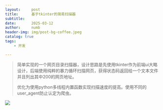 ```yaml
---
layout:     post
title:      基于tkinter的简易扫描器
subtitle:   
date:       2025-03-12
author:     numb
header-img: img/post-bg-coffee.jpeg
catalog: true
tags:
    - 开发

---
```


> 简单实现的一个网页目录扫描器，设计思路是先使用tkinter作为前端ui大略设计，后端使用纯粹的暴力循环扫描网页，获得状态码返回给一个文本文件并且列出其中200的网页地址。
>
> 优化为使用python多线程内置函数实现扫描速度的提高。使用不同的user_agent防止认定为爬虫。



<img src="https://numb74.github.io/img/EZScan.png">

